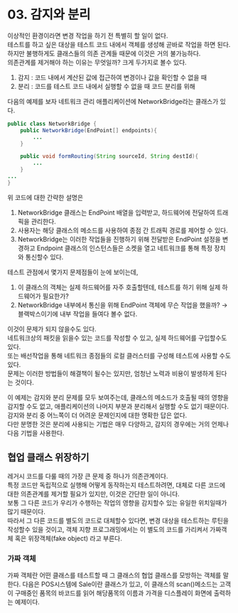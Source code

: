 # 03. 감지와 분리
이상적인 환경이라면 변경 작업을 하기 전 특별히 할 일이 없다.  
테스트를 하고 싶은 대상을 테스트 코드 내에서 객체를 생성해 곧바로 작업을 하면 된다.  
하지만 불행하게도 클래스들의 의존 관계들 때문에 이것은 거의 불가능하다.  
의존관계를 제거해야 하는 이유는 무엇일까? 크게 두가지로 볼수 있다.
1. 감지 : 코드 내에서 계산된 값에 접근하여 변경이나 값을 확인할 수 없을 때
2. 분리 : 코드를 테스트 코드 내에서 실행할 수 없을 때 코드 분리를 위해

다음의 예제를 보자 네트워크 관리 애플리케이션에 NetworkBridge라는 클래스가 있다.
```Java
public class NetworkBridge {
    public NetworkBridge(EndPoint[] endpoints){
        ...
    }

    public void formRouting(String sourceId, String destId){
        ...
    }
...
}
```
위 코드에 대한 간략한 설명은
1. NetworkBridge 클래스는 EndPoint 배열을 입력받고, 하드웨어에 전달하여 트래픽을 관리한다.
2. 사용자는 해당 클래스의 메소드를 사용하여 종점 간 트래픽 경로를 제어할 수 있다.
3. NetworkBridge는 이러한 작업들을 진행하기 위해 전달받은 EndPoint 설정을 변경하고 Endpoint 클래스의 인스턴스들은 소켓을 열고 네트워크를 통해 특정 장치와 통신할수 있다.

테스트 관점에서 몇가지 문제점들이 눈에 보이는데,
1. 이 클래스의 객체는 실제 하드웨어를 자주 호출할텐데, 테스트를 하기 위해 실제 하드웨어가 필요한가?
2. NetworkBridge 내부에서 통신을 위해 EndPoint 객체에 무슨 작업을 했을까? → 블랙박스이기에 내부 작업을 들여다 볼수 없다.

이것이 문제가 되지 않을수도 있다.  
네트워크상의 패킷을 읽을수 있는 코드를 작성할 수 있고, 실제 하드웨어를 구입할수도 있다.  
또는 배선작업을 통해 네트워크 종점들의 로컬 클러스터를 구성해 테스트에 사용할 수도 있다.  
문제는 이러한 방법들이 해결책이 될수는 있지만, 엄청난 노력과 비용이 발생하게 된다는 것이다.  

이 예제는 감지와 분리 문제를 모두 보여주는데, 클래스의 메소드가 호출될 때의 영향을 감지할 수도 없고, 애플리케이션의 나머지 부분과 분리해서 실행할 수도 없기 때문이다.  
감지와 분리 중 어느쪽이 더 어려운 문제인지에 대한 명확한 답은 없다.  
다만 분명한 것은 분리에 사용되는 기법은 매우 다양하고, 감지의 경우에는 거의 언제나 다음 기법을 사용한다.

## 협업 클래스 위장하기
레거시 코드를 다룰 때의 가장 큰 문제 중 하나가 의존관계이다.  
특정 코드만 독립적으로 실행해 어떻게 동작하는지 테스트하려면, 대체로 다른 코드에 대한 의존관계를 제거할 필요가 있지만, 이것은 간단한 일이 아니다.  
보통 그 다른 코드가 우리가 수행하는 작업의 영향을 감지할수 있는 유일한 위치일때가 많기 때문이다.  
따라서 그 다른 코드를 별도의 코드로 대체할수 있다면, 변경 대상을 테스트하는 루틴을 작성할수 있을 것이고, 객체 지향 프로그래밍에서는 이 별도의 코드를 가리켜서 가짜객체 혹은 위장객체(fake object) 라고 부른다.

### 가짜 객체
가짜 객체란 어떤 클래스를 테스트할 때 그 클래스의 협업 클래스를 모방하는 객체를 말한다.
다음은 POS시스템에 Sale이란 클래스가 있고, 이 클래스의 scan()메소드는 고객이 구매중인 품목의 바코드를 읽어 해당품목의 이름과 가격을 디스플레이 화면에 출력하는 예제이다.  

